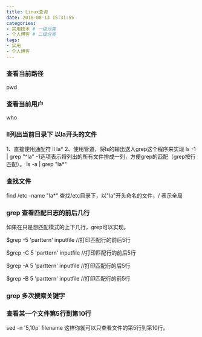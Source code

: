 ```yaml
---
title: Linux查询
date: 2018-08-13 15:31:55
categories:
- 实用技术 # 一级分类
- 个人博客 # 二级分类 
tags:
- 实用
- 个人博客
---
```


### 查看当前路径

pwd

### 查看当前用户

who

### ll列出当前目录下 以la开头的文件

1、直接使用通配符
ll la*
2、使用管道，将ls的输出送入grep这个程序来实现
ls -1 | grep "^la"
-1选项表示将列出的所有文件排成一列，方便grep的匹配（grep按行匹配）。
ls -a | grep "la\*"

### 查找文件

find /etc -name "la\*"
查找/etc目录下，以"la"开头命名的文件，/ 表示全局

### grep 查看匹配日志的前后几行

如果在只是想匹配模式的上下几行，grep可以实现。
 
$grep -5 'parttern' inputfile //打印匹配行的前后5行
 
$grep -C 5 'parttern' inputfile //打印匹配行的前后5行
 
$grep -A 5 'parttern' inputfile //打印匹配行的后5行
 
$grep -B 5 'parttern' inputfile //打印匹配行的前5行

### grep 多次搜索关键字



### 查看某一个文件第5行到第10行

 sed -n '5,10p' filename 这样你就可以只查看文件的第5行到第10行。
